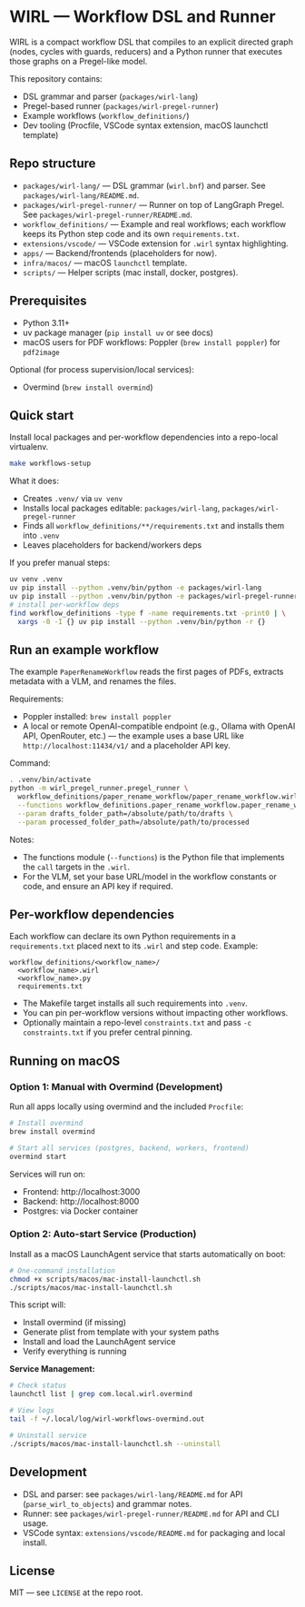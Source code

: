 # WIRL — Workflow DSL and Runner

WIRL is a compact workflow DSL that compiles to an explicit directed graph (nodes, cycles with guards, reducers) and a Python runner that executes those graphs on a Pregel-like model.

This repository contains:
- DSL grammar and parser (`packages/wirl-lang`)
- Pregel-based runner (`packages/wirl-pregel-runner`)
- Example workflows (`workflow_definitions/`)
- Dev tooling (Procfile, VSCode syntax extension, macOS launchctl template)

## Repo structure
- `packages/wirl-lang/` — DSL grammar (`wirl.bnf`) and parser. See `packages/wirl-lang/README.md`.
- `packages/wirl-pregel-runner/` — Runner on top of LangGraph Pregel. See `packages/wirl-pregel-runner/README.md`.
- `workflow_definitions/` — Example and real workflows; each workflow keeps its Python step code and its own `requirements.txt`.
- `extensions/vscode/` — VSCode extension for `.wirl` syntax highlighting.
- `apps/` — Backend/frontends (placeholders for now).
- `infra/macos/` — macOS `launchctl` template.
- `scripts/` — Helper scripts (mac install, docker, postgres).

## Prerequisites
- Python 3.11+
- uv package manager (`pip install uv` or see docs)
- macOS users for PDF workflows: Poppler (`brew install poppler`) for `pdf2image`

Optional (for process supervision/local services):
- Overmind (`brew install overmind`)

## Quick start
Install local packages and per-workflow dependencies into a repo-local virtualenv.

```bash
make workflows-setup
```
What it does:
- Creates `.venv/` via `uv venv`
- Installs local packages editable: `packages/wirl-lang`, `packages/wirl-pregel-runner`
- Finds all `workflow_definitions/**/requirements.txt` and installs them into `.venv`
- Leaves placeholders for backend/workers deps

If you prefer manual steps:
```bash
uv venv .venv
uv pip install --python .venv/bin/python -e packages/wirl-lang
uv pip install --python .venv/bin/python -e packages/wirl-pregel-runner
# install per-workflow deps
find workflow_definitions -type f -name requirements.txt -print0 | \
  xargs -0 -I {} uv pip install --python .venv/bin/python -r {}
```

## Run an example workflow
The example `PaperRenameWorkflow` reads the first pages of PDFs, extracts metadata with a VLM, and renames the files.

Requirements:
- Poppler installed: `brew install poppler`
- A local or remote OpenAI-compatible endpoint (e.g., Ollama with OpenAI API, OpenRouter, etc.) — the example uses a base URL like `http://localhost:11434/v1/` and a placeholder API key.

Command:
```bash
. .venv/bin/activate
python -m wirl_pregel_runner.pregel_runner \
  workflow_definitions/paper_rename_workflow/paper_rename_workflow.wirl \
  --functions workflow_definitions.paper_rename_workflow.paper_rename_workflow \
  --param drafts_folder_path=/absolute/path/to/drafts \
  --param processed_folder_path=/absolute/path/to/processed
```
Notes:
- The functions module (`--functions`) is the Python file that implements the `call` targets in the `.wirl`.
- For the VLM, set your base URL/model in the workflow constants or code, and ensure an API key if required.

## Per-workflow dependencies
Each workflow can declare its own Python requirements in a `requirements.txt` placed next to its `.wirl` and step code. Example:
```
workflow_definitions/<workflow_name>/
  <workflow_name>.wirl
  <workflow_name>.py
  requirements.txt
```
- The Makefile target installs all such requirements into `.venv`.
- You can pin per-workflow versions without impacting other workflows.
- Optionally maintain a repo-level `constraints.txt` and pass `-c constraints.txt` if you prefer central pinning.

## Running on macOS

### Option 1: Manual with Overmind (Development)
Run all apps locally using overmind and the included `Procfile`:

```bash
# Install overmind
brew install overmind

# Start all services (postgres, backend, workers, frontend)
overmind start
```

Services will run on:
- Frontend: http://localhost:3000
- Backend: http://localhost:8000
- Postgres: via Docker container

### Option 2: Auto-start Service (Production)
Install as a macOS LaunchAgent service that starts automatically on boot:

```bash
# One-command installation
chmod +x scripts/macos/mac-install-launchctl.sh
./scripts/macos/mac-install-launchctl.sh
```

This script will:
- Install overmind (if missing)
- Generate plist from template with your system paths
- Install and load the LaunchAgent service
- Verify everything is running

**Service Management:**
```bash
# Check status
launchctl list | grep com.local.wirl.overmind

# View logs
tail -f ~/.local/log/wirl-workflows-overmind.out

# Uninstall service
./scripts/macos/mac-install-launchctl.sh --uninstall
```

## Development
- DSL and parser: see `packages/wirl-lang/README.md` for API (`parse_wirl_to_objects`) and grammar notes.
- Runner: see `packages/wirl-pregel-runner/README.md` for API and CLI usage.
- VSCode syntax: `extensions/vscode/README.md` for packaging and local install.

## License
MIT — see `LICENSE` at the repo root.
